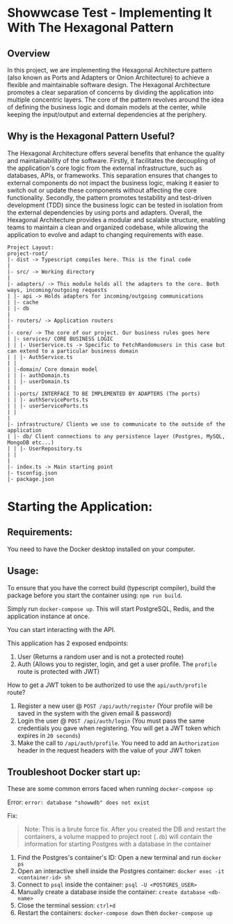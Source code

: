 # Showwcase Test - Implementing It With The Hexagonal Pattern

## Overview

In this project, we are implementing the Hexagonal Architecture pattern (also known as Ports and Adapters or Onion Architecture) to achieve a flexible and maintainable software design. The Hexagonal Architecture promotes a clear separation of concerns by dividing the application into multiple concentric layers. The core of the pattern revolves around the idea of defining the business logic and domain models at the center, while keeping the input/output and external dependencies at the periphery.

## Why is the Hexagonal Pattern Useful?

The Hexagonal Architecture offers several benefits that enhance the quality and maintainability of the software. Firstly, it facilitates the decoupling of the application's core logic from the external infrastructure, such as databases, APIs, or frameworks. This separation ensures that changes to external components do not impact the business logic, making it easier to switch out or update these components without affecting the core functionality. Secondly, the pattern promotes testability and test-driven development (TDD) since the business logic can be tested in isolation from the external dependencies by using ports and adapters. Overall, the Hexagonal Architecture provides a modular and scalable structure, enabling teams to maintain a clean and organized codebase, while allowing the application to evolve and adapt to changing requirements with ease.

```
Project Layout:
project-root/
|- dist -> Typescript compiles here. This is the final code
|
|- src/ -> Working directory
|
|- adapters/ -> This module holds all the adapters to the core. Both ways, incoming/outgoing requests
| |- api -> Holds adapters for incoming/outgoing communications
| |- cache
| |- db
|
|- routers/ -> Application routers
|
|- core/ -> The core of our project. Our business rules goes here
| |- services/ CORE BUSINESS LOGIC
| | |- UserService.ts -> Specific to FetchRandomusers in this case but can extend to a particular business domain
| | |- AuthService.ts
| |
| |-domain/ Core domain model
| | |- authDomain.ts
| | |- userDomain.ts
| |
| |-ports/ INTERFACE TO BE IMPLEMENTED BY ADAPTERS (The ports)
| | |- authServicePorts.ts
| | |- userServicePorts.ts
| |
|
|- infrastructure/ Clients we use to communicate to the outside of the application
| |- db/ Client connections to any persistence layer (Postgres, MySQL, MongoDB etc...)
| | |- UserRepository.ts
| |
|
|- index.ts -> Main starting point
|- tsconfig.json
|- package.json
```

# Starting the Application:

## Requirements:

You need to have the Docker desktop installed on your computer.

## Usage:

To ensure that you have the correct build (typescript compiler), build the package before you start the container using: `npm run build`.

Simply run `docker-compose up`.
This will start PostgreSQL, Redis, and the application instance at once.

You can start interacting with the API.

This application has 2 exposed endpoints:

1. User (Returns a random user and is not a protected route)
2. Auth (Allows you to register, login, and get a user profile. The `profile` route is protected with JWT)

How to get a JWT token to be authorized to use the `api/auth/profile` route?

1. Register a new user @ `POST /api/auth/register` (Your profile will be saved in the system with the given email & password)
2. Login the user @ `POST /api/auth/login` (You must pass the same credentials you gave when registering. You will get a JWT token which expires in `20 seconds`)
3. Make the call to `/api/auth/profile`. You need to add an `Authorization` header in the request headers with the value of your JWT token

## Troubleshoot Docker start up:

These are some common errors faced when running `docker-compose up`

Error: `error: database "showwdb" does not exist`

Fix:

> Note: This is a brute force fix. After you created the DB and restart the containers, a volume mapped to project root (`.db`) will contain the information for starting Postgres with a database in the container

1. Find the Postgres's container's ID: Open a new terminal and run `docker ps`
1. Open an interactive shell inside the Postgres container: `docker exec -it <container-id> sh`
1. Connect to `psql` inside the container: `psql -U <POSTGRES_USER>`
1. Manually create a database inside the container: `create database <db-name>`
1. Close the terminal session: `ctrl+d`
1. Restart the containers: `docker-compose down` then `docker-compose up`

